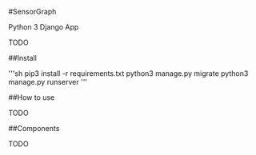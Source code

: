 #SensorGraph

Python 3 Django App

TODO

##Install

'''sh
pip3 install -r requirements.txt
python3 manage.py migrate
python3 manage.py runserver
'''

##How to use

TODO

##Components

TODO
